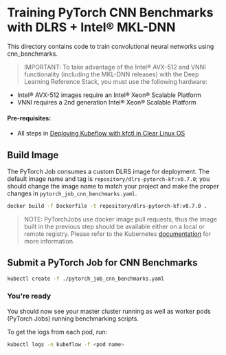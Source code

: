 # Training PyTorch CNN Benchmarks with DLRS + Intel® MKL-DNN

This directory contains code to train convolutional neural networks using cnn_benchmarks.

>IMPORTANT: To take advantage of the Intel® AVX-512 and VNNI functionality (including the MKL-DNN releases) with the Deep Learning Reference Stack, you must use the following hardware:
* Intel® AVX-512 images require an Intel® Xeon® Scalable Platform
* VNNI requires a 2nd generation Intel® Xeon® Scalable Platform

#### Pre-requisites:

* All steps in [Deploying Kubeflow with kfctl in Clear Linux OS]()

## Build Image

The PyTorch Job consumes a custom DLRS image for deployment. The default image name and tag is `repository/dlrs-pytorch-kf:v0.7.0`; you should change the image name to match your project and make the proper changes in `pytorch_job_cnn_benchmarks.yaml`.

```bash
docker build -f Dockerfile -t repository/dlrs-pytorch-kf:v0.7.0 .
```

>NOTE: PyTorchJobs use docker image pull requests, thus the image built in the previous step should be available either on a local or remote registry. Please refer to the Kubernetes [documentation](https://kubernetes.io/docs/concepts/containers/images/) for more information.

## Submit a PyTorch Job for CNN Benchmarks

```bash
kubectl create -f ./pytorch_job_cnn_benchmarks.yaml
```

### You're ready

You should now see your master cluster running as well as worker pods (PyTorch Jobs) running benchmarking scripts.

To get the logs from each pod, run:
```bash
kubectl logs -n kubeflow -f <pod name>
```
